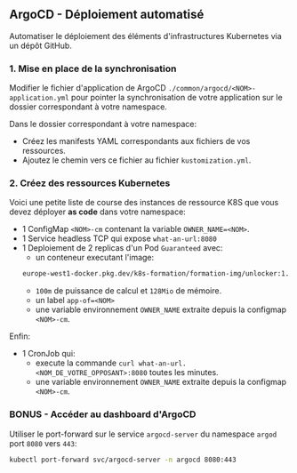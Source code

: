 ## ArgoCD - Déploiement automatisé

Automatiser le déploiement des éléments d'infrastructures Kubernetes via un dépôt GitHub.

### 1. Mise en place de la synchronisation

Modifier le fichier d'application de ArgoCD `./common/argocd/<NOM>-application.yml` pour pointer la synchronisation de
votre application sur le dossier correspondant à votre namespace.

Dans le dossier correspondant à votre namespace:
* Créez les manifests YAML correspondants aux fichiers de vos ressources.
* Ajoutez le chemin vers ce fichier au fichier `kustomization.yml`.

### 2. Créez des ressources Kubernetes

Voici une petite liste de course des instances de ressource K8S que vous devez déployer **as code** dans votre namespace:
* 1 ConfigMap `<NOM>-cm` contenant la variable `OWNER_NAME=<NOM>`.
* 1 Service headless TCP qui expose `what-an-url:8080`
* 1 Deploiement de 2 replicas d'un Pod `Guaranteed` avec:
  *  un conteneur executant l'image:
  ```sh
  europe-west1-docker.pkg.dev/k8s-formation/formation-img/unlocker:1.2
  ```
  *  `100m` de puissance de calcul et `128Mio` de mémoire.
  *  un label `app-of=<NOM>`
  *  une variable environnement `OWNER_NAME` extraite depuis la configmap `<NOM>-cm`.

Enfin:
* 1 CronJob qui:
  * execute la commande `curl what-an-url.<NOM_DE_VOTRE_OPPOSANT>:8080` toutes les minutes.
  * une variable environnement `OWNER_NAME` extraite depuis la configmap `<NOM>-cm`.

### BONUS - Accéder au dashboard d'ArgoCD

Utiliser le port-forward sur le service `argocd-server` du namespace `argod` port `8080` vers `443`:
```sh
kubectl port-forward svc/argocd-server -n argocd 8080:443
```
